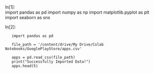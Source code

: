 In[1]:     
import pandas as pd
import numpy as np
import matplotlib.pyplot as plt
import seaborn as sns

In[2]:

       import pandas as pd

       file_path = '/content/drive/My Drive/Colab Notebooks/GooglePlayStore/apps.csv'

       apps = pd.read_csv(file_path)
       print("Successfully Imported Data!")
       apps.head(5)
